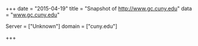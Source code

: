 
+++
date = "2015-04-19"
title = "Snapshot of http://www.gc.cuny.edu"
data = "www.gc.cuny.edu"

Server = ["Unknown"]
domain = ["cuny.edu"]


+++
#
